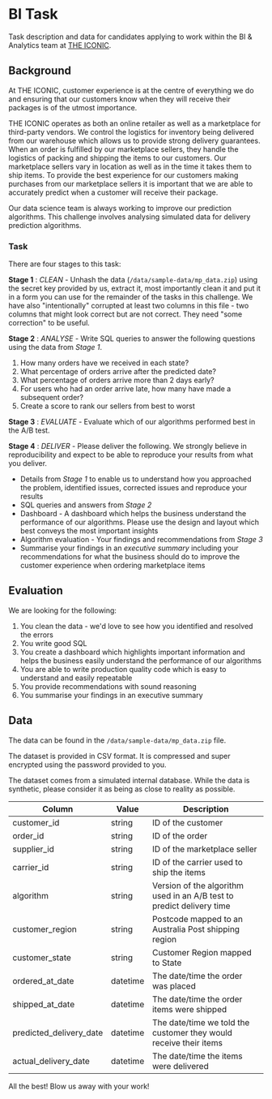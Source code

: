 # BI Task

Task description and data for candidates applying to work within the BI & Analytics team at [THE ICONIC](https://www.theiconic.com.au).

## Background

At THE ICONIC, customer experience is at the centre of everything we do and ensuring that our customers know when they will receive their packages is of the utmost importance.

THE ICONIC operates as both an online retailer as well as a marketplace for third-party vendors. We control the logistics for inventory being delivered from our warehouse which allows us to provide strong delivery guarantees. When an order is fulfilled by our marketplace sellers, they handle the logistics of packing and shipping the items to our customers. Our marketplace sellers vary in location as well as in the time it takes them to ship items. To provide the best experience for our customers making purchases from our marketplace sellers it is important that we are able to accurately predict when a customer will receive their package.

Our data science team is always working to improve our prediction algorithms. This challenge involves analysing simulated data for delivery prediction algorithms.

### Task

There are four stages to this task:

**Stage 1** : *CLEAN* - Unhash the data (`/data/sample-data/mp_data.zip`) using the secret key provided by us, extract it, most importantly clean it and put it in a form you can use for the remainder of the tasks in this challenge. We have also "intentionally" corrupted at least two columns in this file - two columns that might look correct but are not correct. They need "some correction" to be useful.

**Stage 2** : *ANALYSE* - Write SQL queries to answer the following questions using the data from *Stage 1*.

1. How many orders have we received in each state?
2. What percentage of orders arrive after the predicted date?
3. What percentage of orders arrive more than 2 days early?
4. For users who had an order arrive late, how many have made a subsequent order?
5. Create a score to rank our sellers from best to worst

**Stage 3** : *EVALUATE* - Evaluate which of our algorithms performed best in the A/B test.

**Stage 4** : *DELIVER* - Please deliver the following. We strongly believe in reproducibility and expect to be able to reproduce your results from what you deliver.

- Details from *Stage 1* to enable us to understand how you approached the problem, identified issues, corrected issues and reproduce your results
- SQL queries and answers from *Stage 2*
- Dashboard - A dashboard which helps the business understand the performance of our algorithms. Please use the design and layout which best conveys the most important insights
- Algorithm evaluation - Your findings and recommendations from *Stage 3*
- Summarise your findings in an *executive summary* including your recommendations for what the business should do to improve the customer experience when ordering marketplace items

## Evaluation

We are looking for the following:

1. You clean the data - we'd love to see how you identified and resolved the errors
2. You write good SQL
3. You create a dashboard which highlights important information and helps the business easily understand the performance of our algorithms
4. You are able to write production quality code which is easy to understand and easily repeatable
5. You provide recommendations with sound reasoning
6. You summarise your findings in an executive summary

## Data

The data can be found in the `/data/sample-data/mp_data.zip` file.

The dataset is provided in CSV format. It is compressed and super encrypted using the password provided to you.

The dataset comes from a simulated internal database. While the data is synthetic, please consider it as being as close to reality as possible.

| Column | Value | Description |
|-|-|-|
| customer_id | string | ID of the customer |
| order_id | string | ID of the order |
| supplier_id | string | ID of the marketplace seller |
| carrier_id | string | ID of the carrier used to ship the items |
| algorithm | string | Version of the algorithm used in an A/B test to predict delivery time |
| customer_region | string | Postcode mapped to an Australia Post shipping region |
| customer_state | string | Customer Region mapped to State |
| ordered_at_date | datetime | The date/time the order was placed |
| shipped_at_date | datetime | The date/time the order items were shipped |
| predicted_delivery_date | datetime | The date/time we told the customer they would receive their items |
| actual_delivery_date | datetime | The date/time the items were delivered |

All the best! Blow us away with your work!
